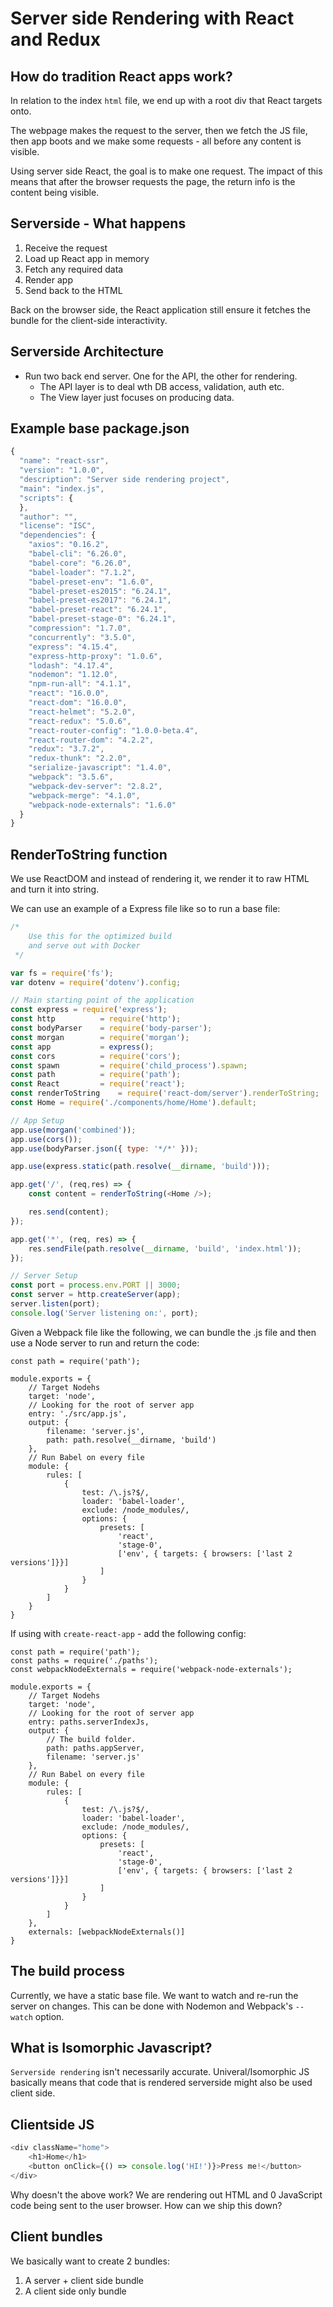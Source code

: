 # Server side Rendering with React and Redux

## How do tradition React apps work?

In relation to the index `html` file, we end up with a root div that React targets onto.

The webpage makes the request to the server, then we fetch the JS file, then app boots and we make some requests - all before any content is visible.

Using server side React, the goal is to make one request. The impact of this means that after the browser requests the page, the return info is the content being visible.

## Serverside - What happens

1. Receive the request
2. Load up React app in memory
3. Fetch any required data
4. Render app
5. Send back to the HTML

Back on the browser side, the React application still ensure it fetches the bundle for the client-side interactivity.

## Serverside Architecture

- Run two back end server. One for the API, the other for rendering.
	- The API layer is to deal wth DB access, validation, auth etc.
	- The View layer just focuses on producing data.

## Example base package.json

```javascript
{
  "name": "react-ssr",
  "version": "1.0.0",
  "description": "Server side rendering project",
  "main": "index.js",
  "scripts": {
  },
  "author": "",
  "license": "ISC",
  "dependencies": {
    "axios": "0.16.2",
    "babel-cli": "6.26.0",
    "babel-core": "6.26.0",
    "babel-loader": "7.1.2",
    "babel-preset-env": "1.6.0",
    "babel-preset-es2015": "6.24.1",
    "babel-preset-es2017": "6.24.1",
    "babel-preset-react": "6.24.1",
    "babel-preset-stage-0": "6.24.1",
    "compression": "1.7.0",
    "concurrently": "3.5.0",
    "express": "4.15.4",
    "express-http-proxy": "1.0.6",
    "lodash": "4.17.4",
    "nodemon": "1.12.0",
    "npm-run-all": "4.1.1",
    "react": "16.0.0",
    "react-dom": "16.0.0",
    "react-helmet": "5.2.0",
    "react-redux": "5.0.6",
    "react-router-config": "1.0.0-beta.4",
    "react-router-dom": "4.2.2",
    "redux": "3.7.2",
    "redux-thunk": "2.2.0",
    "serialize-javascript": "1.4.0",
    "webpack": "3.5.6",
    "webpack-dev-server": "2.8.2",
    "webpack-merge": "4.1.0",
    "webpack-node-externals": "1.6.0"
  }
}

```

## RenderToString function

We use ReactDOM and instead of rendering it, we render it to raw HTML and turn it into string.

We can use an example of a Express file like so to run a base file:

```javascript
/*
	Use this for the optimized build
	and serve out with Docker
 */

var fs = require('fs');
var dotenv = require('dotenv').config;

// Main starting point of the application
const express = require('express');
const http 			= require('http');
const bodyParser 	= require('body-parser');
const morgan 		= require('morgan');
const app 			= express();
const cors 			= require('cors');
const spawn 		= require('child_process').spawn;
const path 			= require('path');
const React 		= require('react');
const renderToString 	= require('react-dom/server').renderToString;
const Home = require('./components/home/Home').default;

// App Setup
app.use(morgan('combined'));
app.use(cors());
app.use(bodyParser.json({ type: '*/*' }));

app.use(express.static(path.resolve(__dirname, 'build')));

app.get('/', (req,res) => {
	const content = renderToString(<Home />);

	res.send(content);
});

app.get('*', (req, res) => {
	res.sendFile(path.resolve(__dirname, 'build', 'index.html'));
});

// Server Setup
const port = process.env.PORT || 3000;
const server = http.createServer(app);
server.listen(port);
console.log('Server listening on:', port);
```

Given a Webpack file like the following, we can bundle the .js file and then use a Node server to run and return the code:

```
const path = require('path');

module.exports = {
	// Target Nodehs
	target: 'node',
	// Looking for the root of server app
	entry: './src/app.js',
	output: {
		filename: 'server.js',
		path: path.resolve(__dirname, 'build')
	},
	// Run Babel on every file
	module: {
		rules: [
			{
				test: /\.js?$/,
				loader: 'babel-loader',
				exclude: /node_modules/,
				options: {
					presets: [
						'react',
						'stage-0',
						['env', { targets: { browsers: ['last 2 versions']}}]
					]
				}
			}
		]
	}
}
```

If using with `create-react-app` - add the following config:

```
const path = require('path');
const paths = require('./paths');
const webpackNodeExternals = require('webpack-node-externals');

module.exports = {
	// Target Nodehs
	target: 'node',
	// Looking for the root of server app
	entry: paths.serverIndexJs,
	output: {
	    // The build folder.
	    path: paths.appServer,
	    filename: 'server.js'
	},
	// Run Babel on every file
	module: {
		rules: [
			{
				test: /\.js?$/,
				loader: 'babel-loader',
				exclude: /node_modules/,
				options: {
					presets: [
						'react',
						'stage-0',
						['env', { targets: { browsers: ['last 2 versions']}}]
					]
				}
			}
		]
	},
	externals: [webpackNodeExternals()]
}
```

## The build process

Currently, we have a static base file. We want to watch and re-run the server on changes. This can be done with Nodemon and Webpack's `--watch` option.

## What is Isomorphic Javascript?

`Serverside rendering` isn't necessarily accurate. Univeral/Isomorphic JS basically means that code that is rendered serverside might also be used client side.


## Clientside JS

```javascript
<div className="home">
	<h1>Home</h1>
	<button onClick={() => console.log('HI!')}>Press me!</button>
</div>
```

Why doesn't the above work? We are rendering out HTML and 0 JavaScript code being sent to the user browser. How can we ship this down?


## Client bundles

We basically want to create 2 bundles:

1. A server + client side bundle
2. A client side only bundle


